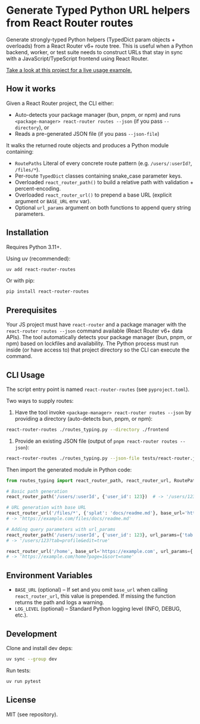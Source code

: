 # Generate Typed Python URL helpers from React Router routes

Generate strongly-typed Python helpers (TypedDict param objects + overloads) from a React Router v6+ route tree. This is useful when a Python backend, worker, or test suite needs to construct URLs that stay in sync with a JavaScript/TypeScript frontend using React Router.

[Take a look at this project for a live usage example.](https://github.com/iloveitaly/python-starter-template/blob/0946513b9430c1cd4eb2b115ea596ae2ffc6994a/just/python.just#L61-L62)

## How it works

Given a React Router project, the CLI either:

* Auto-detects your package manager (bun, pnpm, or npm) and runs `<package-manager> react-router routes --json` (if you pass `--directory`), or
* Reads a pre-generated JSON file (if you pass `--json-file`)

It walks the returned route objects and produces a Python module containing:

* `RoutePaths` Literal of every concrete route pattern (e.g. `/users/:userId?`, `/files/*`).
* Per-route `TypedDict` classes containing snake_case parameter keys.
* Overloaded `react_router_path()` to build a relative path with validation + percent-encoding.
* Overloaded `react_router_url()` to prepend a base URL (explicit argument or `BASE_URL` env var).
* Optional `url_params` argument on both functions to append query string parameters.

## Installation

Requires Python 3.11+.

Using uv (recommended):

```bash
uv add react-router-routes
```

Or with pip:

```bash
pip install react-router-routes
```

## Prerequisites

Your JS project must have `react-router` and a package manager with the `react-router routes --json` command available (React Router v6+ data APIs). The tool automatically detects your package manager (bun, pnpm, or npm) based on lockfiles and availability. The Python process must run inside (or have access to) that project directory so the CLI can execute the command.

## CLI Usage

The script entry point is named `react-router-routes` (see `pyproject.toml`).

Two ways to supply routes:

1. Have the tool invoke `<package-manager> react-router routes --json` by providing a directory (auto-detects bun, pnpm, or npm):

```bash
react-router-routes ./routes_typing.py --directory ./frontend
```

1. Provide an existing JSON file (output of `pnpm react-router routes --json`):

```bash
react-router-routes ./routes_typing.py --json-file tests/react-router.json
```

Then import the generated module in Python code:

```python
from routes_typing import react_router_path, react_router_url, RoutePaths

# Basic path generation
react_router_path('/users/:userId', {'user_id': 123})  # -> '/users/123'

# URL generation with base URL
react_router_url('/files/*', {'splat': 'docs/readme.md'}, base_url='https://example.com')
# -> 'https://example.com/files/docs/readme.md'

# Adding query parameters with url_params
react_router_path('/users/:userId', {'user_id': 123}, url_params={'tab': 'profile', 'edit': 'true'})
# -> '/users/123?tab=profile&edit=true'

react_router_url('/home', base_url='https://example.com', url_params={'page': '1', 'sort': 'name'})
# -> 'https://example.com/home?page=1&sort=name'
```

 
## Environment Variables

* `BASE_URL` (optional) – If set and you omit `base_url` when calling `react_router_url`, this value is prepended. If missing the function returns the path and logs a warning.
* `LOG_LEVEL` (optional) – Standard Python logging level (INFO, DEBUG, etc.).

 
## Development

Clone and install dev deps:

```bash
uv sync --group dev
```

Run tests:

```bash
uv run pytest
```
  
## License

MIT (see repository).

